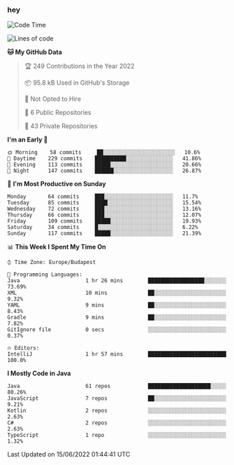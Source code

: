 ### hey

<!--START_SECTION:waka-->
![Code Time](http://img.shields.io/badge/Code%20Time-799%20hrs%209%20mins-blue)

![Lines of code](https://img.shields.io/badge/From%20Hello%20World%20I%27ve%20Written-508%20Thousand%20lines%20of%20code-blue)

**🐱 My GitHub Data** 

> 🏆 249 Contributions in the Year 2022
 > 
> 📦 95.8 kB Used in GitHub's Storage 
 > 
> 🚫 Not Opted to Hire
 > 
> 📜 6 Public Repositories 
 > 
> 🔑 43 Private Repositories  
 > 
**I'm an Early 🐤** 

```text
🌞 Morning    58 commits     ██░░░░░░░░░░░░░░░░░░░░░░░   10.6% 
🌆 Daytime    229 commits    ██████████░░░░░░░░░░░░░░░   41.86% 
🌃 Evening    113 commits    █████░░░░░░░░░░░░░░░░░░░░   20.66% 
🌙 Night      147 commits    ██████░░░░░░░░░░░░░░░░░░░   26.87%

```
📅 **I'm Most Productive on Sunday** 

```text
Monday       64 commits     ███░░░░░░░░░░░░░░░░░░░░░░   11.7% 
Tuesday      85 commits     ████░░░░░░░░░░░░░░░░░░░░░   15.54% 
Wednesday    72 commits     ███░░░░░░░░░░░░░░░░░░░░░░   13.16% 
Thursday     66 commits     ███░░░░░░░░░░░░░░░░░░░░░░   12.07% 
Friday       109 commits    █████░░░░░░░░░░░░░░░░░░░░   19.93% 
Saturday     34 commits     █░░░░░░░░░░░░░░░░░░░░░░░░   6.22% 
Sunday       117 commits    █████░░░░░░░░░░░░░░░░░░░░   21.39%

```


📊 **This Week I Spent My Time On** 

```text
⌚︎ Time Zone: Europe/Budapest

💬 Programming Languages: 
Java                     1 hr 26 mins        ██████████████████░░░░░░░   73.69% 
XML                      10 mins             ██░░░░░░░░░░░░░░░░░░░░░░░   9.32% 
YAML                     9 mins              ██░░░░░░░░░░░░░░░░░░░░░░░   8.43% 
Gradle                   9 mins              ██░░░░░░░░░░░░░░░░░░░░░░░   7.82% 
GitIgnore file           0 secs              ░░░░░░░░░░░░░░░░░░░░░░░░░   0.37%

🔥 Editors: 
IntelliJ                 1 hr 57 mins        █████████████████████████   100.0%

```

**I Mostly Code in Java** 

```text
Java                     61 repos            ████████████████████░░░░░   80.26% 
JavaScript               7 repos             ██░░░░░░░░░░░░░░░░░░░░░░░   9.21% 
Kotlin                   2 repos             ░░░░░░░░░░░░░░░░░░░░░░░░░   2.63% 
C#                       2 repos             ░░░░░░░░░░░░░░░░░░░░░░░░░   2.63% 
TypeScript               1 repo              ░░░░░░░░░░░░░░░░░░░░░░░░░   1.32%

```



 Last Updated on 15/06/2022 01:44:41 UTC
<!--END_SECTION:waka-->
